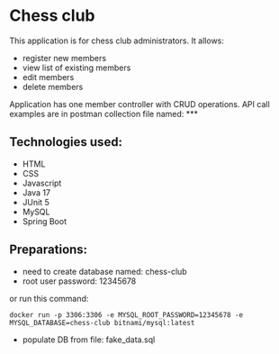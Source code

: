 # Chess club

This application is for chess club administrators. It allows:

* register new members
* view list of existing members
* edit members
* delete members

Application has one member controller with CRUD operations.
API call examples are in postman collection file named: ***

## Technologies used:

* HTML
* CSS
* Javascript
* Java 17
* JUnit 5
* MySQL
* Spring Boot

## Preparations:

* need to create database named: chess-club
* root user password: 12345678

or run this command:

```shell
docker run -p 3306:3306 -e MYSQL_ROOT_PASSWORD=12345678 -e MYSQL_DATABASE=chess-club bitnami/mysql:latest
```

* populate DB from file: fake_data.sql
